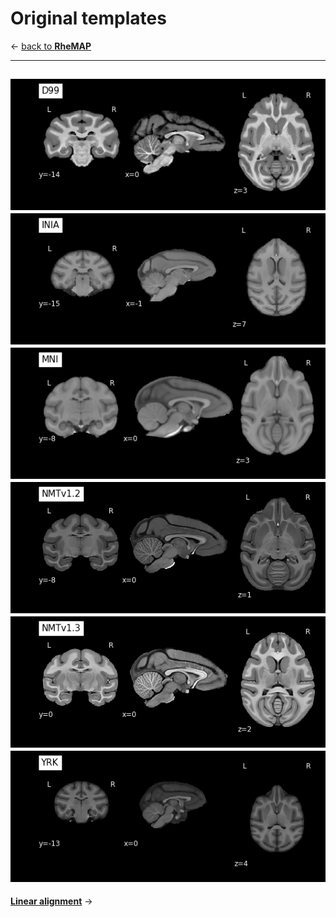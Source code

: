 # Original templates    

&larr; [back to **RheMAP**](README.md)     

----
![D99](images/templates/D99.png)    
![INIA](images/templates/INIA.png)    
![MNI](images/templates/MNI.png)    
![NMT v1.2](images/templates/NMTv1.2.png)     
![NMT v1.3](images/templates/NMTv1.3.png)    
![Yerkes](images/templates/YRK.png)     
---

[**Linear alignment**](linear_alignment.md) &rarr;
